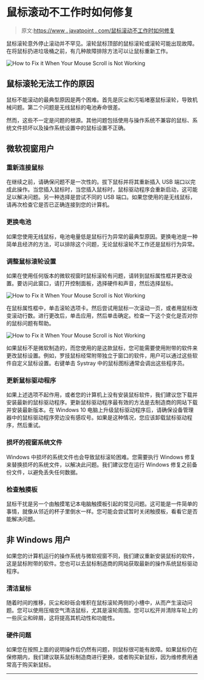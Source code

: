 # 鼠标滚动不工作时如何修复

> 原文:[https://www . javatpoint . com/鼠标滚动不工作时如何修复](https://www.javatpoint.com/how-to-fix-it-when-your-mouse-scroll-is-not-working)

鼠标滚轮意外停止滚动并不罕见。滚轮鼠标顶部的鼠标滚轮或滚轮可能出现故障。在将鼠标扔进垃圾桶之前，有几种故障排除方法可以让鼠标重新工作。

![How to Fix it When Your Mouse Scroll is Not Working](../Images/6d762ac46bf018f863ee7fad221aaa93.png)

## 鼠标滚轮无法工作的原因

鼠标不能滚动的最典型原因是两个困难。首先是灰尘和污垢堵塞鼠标滚轮，导致机械问题。第二个问题是无线鼠标的电池寿命很差。

然而，这些不一定是问题的根源。其他问题包括使用与操作系统不兼容的鼠标、系统文件损坏以及操作系统设置中的鼠标设置不正确。

## 微软视窗用户

### 重新连接鼠标

在继续之前，请确保问题不是一次性的。拔下鼠标并将其重新插入 USB 端口以完成此操作。当您插入鼠标时，当您插入鼠标时，鼠标驱动程序会重新启动，这可能足以解决问题。另一种选择是尝试不同的 USB 端口。如果您使用的是无线鼠标，请再次检查它是否已正确连接到您的计算机。

### 更换电池

如果您使用无线鼠标，电池电量低是鼠标行为异常的最典型原因。更换电池是一种简单且经济的方法，可以排除这个问题，无论鼠标滚轮不工作还是鼠标行为异常。

### 调整鼠标滚轮设置

如果在使用任何版本的微软视窗时鼠标滚轮有问题，请转到鼠标属性框并更改设置。要访问此窗口，请打开控制面板，选择硬件和声音，然后选择鼠标。

![How to Fix it When Your Mouse Scroll is Not Working](../Images/ef42fca685bdea7d13c2c871a3d76e01.png)

在鼠标属性框中，单击滚轮选项卡。然后尝试用鼠标一次滚动一页，或者用鼠标改变滚动行数。进行更改后，单击应用，然后单击确定。检查一下这个变化是否对你的鼠标问题有帮助。

![How to Fix it When Your Mouse Scroll is Not Working](../Images/467d19e90cf9e628acef02161efac984.png)

如果鼠标不是微软制造的，而您使用的是这款鼠标，您可能需要使用附带的软件来更改鼠标设置。例如，罗技鼠标经常附带独立于窗口的软件，用户可以通过这些软件自定义鼠标设置。右键单击 Systray 中的鼠标图标通常会调出这些程序员。

### 更新鼠标驱动程序

如果上述选项不起作用，或者您的计算机上没有安装鼠标软件，我们建议您下载并安装最新的鼠标驱动程序。更新鼠标驱动程序最有效的方法是去制造商的网站下载并安装最新版本。在 Windows 10 电脑上升级鼠标驱动程序后，请确保设备管理器中的鼠标驱动程序旁边没有感叹号。如果是这种情况，您应该卸载鼠标驱动程序，然后重试。

### 损坏的视窗系统文件

Windows 中损坏的系统文件也会导致鼠标滚轮困难。您需要执行 Windows 修复来替换损坏的系统文件，以解决此问题。我们建议您在运行 Windows 修复之前备份文件，以避免丢失任何数据。

### 检查触摸板

鼠标干扰是另一个由触摸笔记本电脑触摸板引起的常见问题。这可能是一件简单的事情，就像从邻近的杯子里倒水一样。您可能会尝试暂时关闭触摸板，看看它是否能解决问题。

## 非 Windows 用户

如果您的计算机运行的操作系统与微软视窗不同，我们建议重新安装鼠标的软件，这是鼠标附带的软件。您也可以去鼠标制造商的网站获取最新的操作系统鼠标驱动程序。

### 清洁鼠标

随着时间的推移，灰尘和砂砾会堆积在鼠标滚轮两侧的小槽中，从而产生滚动问题。您可以使用压缩空气清洁鼠标，尤其是滚轮周围。您可以松开并清除车轮上的一些灰尘和碎屑，这将提高其机动性和功能性。

### 硬件问题

如果您在按照上面的说明操作后仍然有问题，则鼠标很可能有故障。如果鼠标仍在保修期内，我们建议联系鼠标制造商进行更换，或者购买新鼠标，因为维修费用通常高于购买新鼠标。

* * *